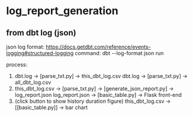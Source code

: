 # log_report_generation

## from dbt log (json)


json log format: https://docs.getdbt.com/reference/events-logging#structured-logging
command: dbt --log-format json run

process:
 1. dbt.log -> [parse_txt.py] -> this_dbt_log.csv
    dbt.log -> [parse_txt.py] -> all_dbt_log.csv
 2. this_dbt_log.csv -> [parse_txt.py] -> [generate_json_report.py] -> log_report.json
    log_report.json -> [basic_table.py] -> Flask front-end
 3. (click button to show history duration figure)
    this_dbt_log.csv -> [[basic_table.py]] -> bar chart
